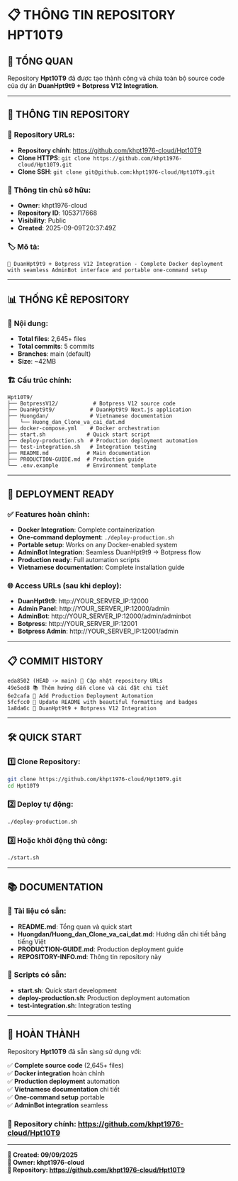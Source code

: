 # 📋 THÔNG TIN REPOSITORY HPT10T9

## 🎯 **TỔNG QUAN**

Repository **Hpt10T9** đã được tạo thành công và chứa toàn bộ source code của dự án **DuanHpt9t9 + Botpress V12 Integration**.

---

## 🔗 **THÔNG TIN REPOSITORY**

### 📍 **Repository URLs:**
- **Repository chính**: https://github.com/khpt1976-cloud/Hpt10T9
- **Clone HTTPS**: `git clone https://github.com/khpt1976-cloud/Hpt10T9.git`
- **Clone SSH**: `git clone git@github.com:khpt1976-cloud/Hpt10T9.git`

### 👤 **Thông tin chủ sở hữu:**
- **Owner**: khpt1976-cloud
- **Repository ID**: 1053717668
- **Visibility**: Public
- **Created**: 2025-09-09T20:37:49Z

### 🏷️ **Mô tả:**
```
🚀 DuanHpt9t9 + Botpress V12 Integration - Complete Docker deployment with seamless AdminBot interface and portable one-command setup
```

---

## 📊 **THỐNG KÊ REPOSITORY**

### 📁 **Nội dung:**
- **Total files**: 2,645+ files
- **Total commits**: 5 commits
- **Branches**: main (default)
- **Size**: ~42MB

### 🏗️ **Cấu trúc chính:**
```
Hpt10T9/
├── BotpressV12/           # Botpress V12 source code
├── DuanHpt9t9/           # DuanHpt9t9 Next.js application
├── Huongdan/             # Vietnamese documentation
│   └── Huong_dan_Clone_va_cai_dat.md
├── docker-compose.yml    # Docker orchestration
├── start.sh             # Quick start script
├── deploy-production.sh  # Production deployment automation
├── test-integration.sh   # Integration testing
├── README.md            # Main documentation
├── PRODUCTION-GUIDE.md  # Production guide
└── .env.example         # Environment template
```

---

## 🚀 **DEPLOYMENT READY**

### ✅ **Features hoàn chỉnh:**
- **Docker Integration**: Complete containerization
- **One-command deployment**: `./deploy-production.sh`
- **Portable setup**: Works on any Docker-enabled system
- **AdminBot Integration**: Seamless DuanHpt9t9 → Botpress flow
- **Production ready**: Full automation scripts
- **Vietnamese documentation**: Complete installation guide

### 🌐 **Access URLs (sau khi deploy):**
- **DuanHpt9t9**: http://YOUR_SERVER_IP:12000
- **Admin Panel**: http://YOUR_SERVER_IP:12000/admin
- **AdminBot**: http://YOUR_SERVER_IP:12000/admin/adminbot
- **Botpress**: http://YOUR_SERVER_IP:12001
- **Botpress Admin**: http://YOUR_SERVER_IP:12001/admin

---

## 📋 **COMMIT HISTORY**

```
eda8502 (HEAD -> main) 🔄 Cập nhật repository URLs
49e5ed8 📚 Thêm hướng dẫn clone và cài đặt chi tiết
6e2cafa 🚀 Add Production Deployment Automation
5fcfcc0 📝 Update README with beautiful formatting and badges
1a8da6c 🚀 DuanHpt9t9 + Botpress V12 Integration
```

---

## 🛠️ **QUICK START**

### 1️⃣ **Clone Repository:**
```bash
git clone https://github.com/khpt1976-cloud/Hpt10T9.git
cd Hpt10T9
```

### 2️⃣ **Deploy tự động:**
```bash
./deploy-production.sh
```

### 3️⃣ **Hoặc khởi động thủ công:**
```bash
./start.sh
```

---

## 📚 **DOCUMENTATION**

### 📖 **Tài liệu có sẵn:**
- **README.md**: Tổng quan và quick start
- **Huongdan/Huong_dan_Clone_va_cai_dat.md**: Hướng dẫn chi tiết bằng tiếng Việt
- **PRODUCTION-GUIDE.md**: Production deployment guide
- **REPOSITORY-INFO.md**: Thông tin repository này

### 🔧 **Scripts có sẵn:**
- **start.sh**: Quick start development
- **deploy-production.sh**: Production deployment automation
- **test-integration.sh**: Integration testing

---

## 🎉 **HOÀN THÀNH**

Repository **Hpt10T9** đã sẵn sàng sử dụng với:

✅ **Complete source code** (2,645+ files)  
✅ **Docker integration** hoàn chỉnh  
✅ **Production deployment** automation  
✅ **Vietnamese documentation** chi tiết  
✅ **One-command setup** portable  
✅ **AdminBot integration** seamless  

### 🌟 **Repository chính**: https://github.com/khpt1976-cloud/Hpt10T9

---

**📝 Created: 09/09/2025**  
**👤 Owner: khpt1976-cloud**  
**🔗 Repository: https://github.com/khpt1976-cloud/Hpt10T9**